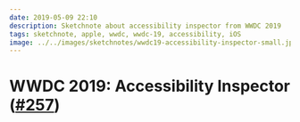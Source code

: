 ```yaml
---
date: 2019-05-09 22:10
description: Sketchnote about accessibility inspector from WWDC 2019
tags: sketchnote, apple, wwdc, wwdc-19, accessibility, iOS
image: ../../images/sketchnotes/wwdc19-accessibility-inspector-small.jpg
---
```


# WWDC 2019: Accessibility Inspector ([#257](https://developer.apple.com/wwdc19/257))
